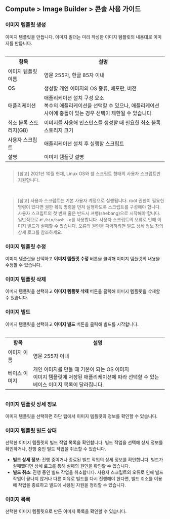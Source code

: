 ## Compute > Image Builder > 콘솔 사용 가이드
### 이미지 템플릿 생성
이미지 템플릿을 만듭니다. 이미지 빌더는 미리 작성한 이미지 템플릿의 내용대로 이미지를 만듭니다.

<table class="it" style="padding-top: 15px; padding-bottom: 10px;">
  <tr>
    <th>항목</th>
    <th>설명</th>
  </tr>
  <tr>
    <td>이미지 템플릿 이름</td>
    <td>영문 255자, 한글 85자 이내</td>
  </tr>
  <tr>
    <td>OS</td>
    <td>생성할 개인 이미지의 OS 종류, 배포판, 버전</td>
  </tr>
    <tr>
    <td>애플리케이션</td>
    <td>애플리케이션 설치 구성 요소<br/>복수의 애플리케이션을 선택할 수 있으나, 애플리케이션 사이에 충돌이 있는 경우 선택이 제한될 수 있습니다.</td>
  </tr>
  <tr>
    <td>최소 블록 스토리지(GB)</td>
    <td>이미지를 사용해 인스턴스를 생성할 때 필요한 최소 블록 스토리지 크기</td>
  </tr>
  <tr>
    <td>사용자 스크립트</td>
    <td>애플리케이션 설치 후 실행할 스크립트</td>
  </tr>
  <tr>
    <td>설명</td>
    <td>이미지 템플릿 설명</td>
  </tr>
</table>

> [참고]
> 2021년 10월 현재, Linux OS와 쉘 스크립트 형태의 사용자 스크립트만 지원합니다.

<br/>

> [참고]
> 사용자 스크립트는 기본 사용자 계정으로 실행됩니다. root 권한이 필요한 명령이 있다면 권한 획득 명령을 먼저 실행하도록 스크립트를 구성해야 합니다.
> 사용자 스크립트의 첫 번째 줄은 반드시 셔뱅(shebang)으로 시작해야 합니다. 일반적으로 `#!/bin/bash -e`를 사용합니다.
> 사용자 스크립트의 오류로 인해 이미지 빌드가 실패할 수 있습니다. 오류의 원인을 파악하려면 빌드 상세 정보 창의 상세 로그를 참조하세요.

### 이미지 템플릿 수정
이미지 템플릿을 선택하고 **이미지 템플릿 수정** 버튼을 클릭해 이미지 템플릿의 내용을 수정할 수 있습니다.

### 이미지 템플릿 삭제
이미지 템플릿을 선택하고 **이미지 템플릿 삭제** 버튼을 클릭해 이미지 템플릿을 삭제할 수 있습니다.

### 이미지 빌드
이미지 템플릿을 선택하고 **이미지 빌드** 버튼을 클릭해 빌드를 시작합니다.

<table class="it" style="padding-top: 15px; padding-bottom: 10px;">
  <tr>
    <th>항목</th>
    <th>설명</th>
  </tr>
  <tr>
    <td>이미지 이름</td>
    <td>영문 255자 이내</td>
  </tr>
  <tr>
    <td>베이스 이미지</td>
    <td>개인 이미지를 만들 때 기본이 되는 OS 이미지<br/>이미지 템플릿에 저장된 애플리케이션에 따라 선택할 수 있는 베이스 이미지 목록이 달라집니다.</td>
  </tr>
</table>

### 이미지 템플릿 상세 정보
이미지 템플릿을 선택하면 하단 탭에서 이미지 템플릿의 정보를 확인할 수 있습니다.

### 이미지 템플릿 빌드 상태
선택한 이미지 템플릿의 빌드 작업 목록을 확인합니다. 빌드 작업을 선택해 상세 정보를 확인하거나, 진행 중인 빌드 작업을 취소할 수 있습니다.

* **빌드 상세 정보**: 진행 중이거나 종료된 빌드 작업의 상세 정보를 확인합니다. 빌드가 실패했다면 상세 로그를 통해 실패의 원인을 확인할 수 있습니다.
* **빌드 취소**: 진행 중인 빌드 작업을 취소합니다. 사용자 스크립트의 오류로 인해 빌드 작업이 끝나지 않거나 다른 이유로 빌드를 다시 진행해야 한다면, 빌드 취소를 이용해 작업을 종료하고 빌드에 사용된 자원을 정리할 수 있습니다.

### 이미지 목록
선택한 이미지 템플릿으로 만든 이미지 목록을 확인할 수 있습니다.
